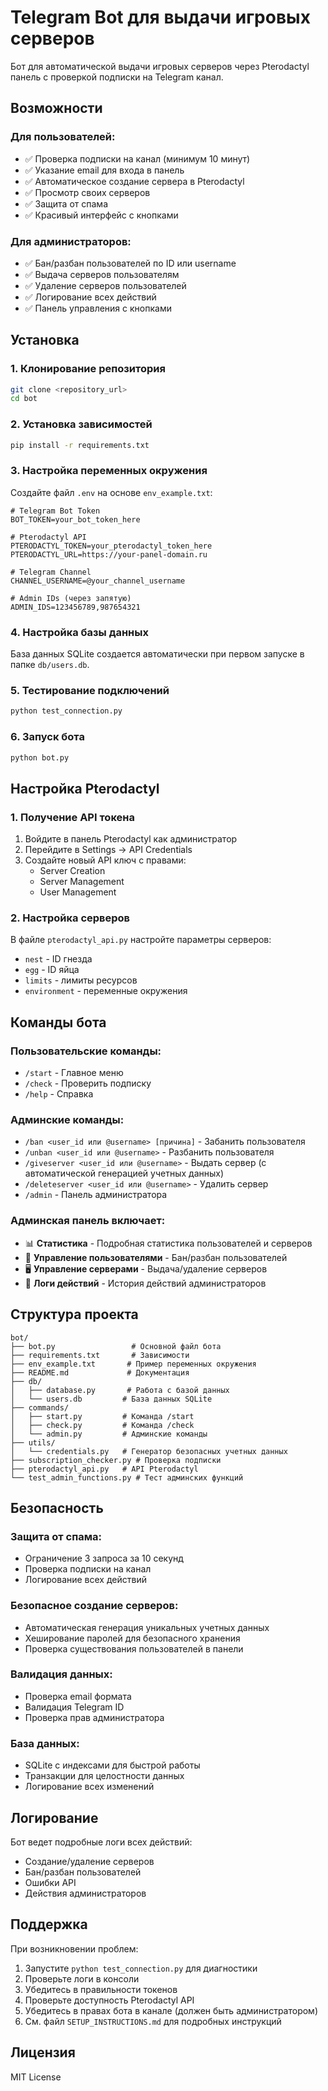 # Telegram Bot для выдачи игровых серверов

Бот для автоматической выдачи игровых серверов через Pterodactyl панель с проверкой подписки на Telegram канал.

## Возможности

### Для пользователей:
- ✅ Проверка подписки на канал (минимум 10 минут)
- ✅ Указание email для входа в панель
- ✅ Автоматическое создание сервера в Pterodactyl
- ✅ Просмотр своих серверов
- ✅ Защита от спама
- ✅ Красивый интерфейс с кнопками

### Для администраторов:
- ✅ Бан/разбан пользователей по ID или username
- ✅ Выдача серверов пользователям
- ✅ Удаление серверов пользователей
- ✅ Логирование всех действий
- ✅ Панель управления с кнопками

## Установка

### 1. Клонирование репозитория
```bash
git clone <repository_url>
cd bot
```

### 2. Установка зависимостей
```bash
pip install -r requirements.txt
```

### 3. Настройка переменных окружения
Создайте файл `.env` на основе `env_example.txt`:

```env
# Telegram Bot Token
BOT_TOKEN=your_bot_token_here

# Pterodactyl API
PTERODACTYL_TOKEN=your_pterodactyl_token_here
PTERODACTYL_URL=https://your-panel-domain.ru

# Telegram Channel
CHANNEL_USERNAME=@your_channel_username

# Admin IDs (через запятую)
ADMIN_IDS=123456789,987654321
```

### 4. Настройка базы данных
База данных SQLite создается автоматически при первом запуске в папке `db/users.db`.

### 5. Тестирование подключений
```bash
python test_connection.py
```

### 6. Запуск бота
```bash
python bot.py
```

## Настройка Pterodactyl

### 1. Получение API токена
1. Войдите в панель Pterodactyl как администратор
2. Перейдите в Settings → API Credentials
3. Создайте новый API ключ с правами:
   - Server Creation
   - Server Management
   - User Management

### 2. Настройка серверов
В файле `pterodactyl_api.py` настройте параметры серверов:
- `nest` - ID гнезда
- `egg` - ID яйца
- `limits` - лимиты ресурсов
- `environment` - переменные окружения

## Команды бота

### Пользовательские команды:
- `/start` - Главное меню
- `/check` - Проверить подписку
- `/help` - Справка

### Админские команды:
- `/ban <user_id или @username> [причина]` - Забанить пользователя
- `/unban <user_id или @username>` - Разбанить пользователя
- `/giveserver <user_id или @username>` - Выдать сервер (с автоматической генерацией учетных данных)
- `/deleteserver <user_id или @username>` - Удалить сервер
- `/admin` - Панель администратора

### Админская панель включает:
- 📊 **Статистика** - Подробная статистика пользователей и серверов
- 👥 **Управление пользователями** - Бан/разбан пользователей
- 🖥️ **Управление серверами** - Выдача/удаление серверов
- 📝 **Логи действий** - История действий администраторов

## Структура проекта

```
bot/
├── bot.py                 # Основной файл бота
├── requirements.txt       # Зависимости
├── env_example.txt       # Пример переменных окружения
├── README.md             # Документация
├── db/
│   ├── database.py       # Работа с базой данных
│   └── users.db         # База данных SQLite
├── commands/
│   ├── start.py         # Команда /start
│   ├── check.py         # Команда /check
│   └── admin.py         # Админские команды
├── utils/
│   └── credentials.py   # Генератор безопасных учетных данных
├── subscription_checker.py # Проверка подписки
├── pterodactyl_api.py   # API Pterodactyl
└── test_admin_functions.py # Тест админских функций
```

## Безопасность

### Защита от спама:
- Ограничение 3 запроса за 10 секунд
- Проверка подписки на канал
- Логирование всех действий

### Безопасное создание серверов:
- Автоматическая генерация уникальных учетных данных
- Хеширование паролей для безопасного хранения
- Проверка существования пользователей в панели

### Валидация данных:
- Проверка email формата
- Валидация Telegram ID
- Проверка прав администратора

### База данных:
- SQLite с индексами для быстрой работы
- Транзакции для целостности данных
- Логирование всех изменений

## Логирование

Бот ведет подробные логи всех действий:
- Создание/удаление серверов
- Бан/разбан пользователей
- Ошибки API
- Действия администраторов

## Поддержка

При возникновении проблем:
1. Запустите `python test_connection.py` для диагностики
2. Проверьте логи в консоли
3. Убедитесь в правильности токенов
4. Проверьте доступность Pterodactyl API
5. Убедитесь в правах бота в канале (должен быть администратором)
6. См. файл `SETUP_INSTRUCTIONS.md` для подробных инструкций

## Лицензия

MIT License 